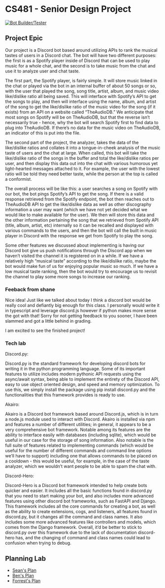 # CS481 - Senior Design Project

[![Bot Builder/Tester](https://github.com/shanep-capstone/cs481-s21-team_8/actions/workflows/bot-testing.yml/badge.svg?branch=master)](https://github.com/shanep-capstone/cs481-s21-team_8/actions/workflows/bot-testing.yml)

## Project Epic

Our project is a Discord bot based around utilizing APIs to rank the musical tastes of users in a Discord chat. The bot will have two different purposes: the first is as a Spotify player inside of Discord that can be used to play music for a whole chat, and the second is to take music from the chat and use it to analyze user and chat taste.

The first part, the Spotify player, is fairly simple. It will store music linked in the chat or played via the bot in an internal buffer of about 50 songs or so, with the user that played the song, song title, artist, album, and music video like/dislike ratio all being saved. This will interface with Spotify’s API to get the songs to play, and then will interface using the name, album, and artist of the song to get the like/dislike ratio of the music video for the song (if it exists) from an API on a website called “TheAudioDB.” We anticipate that most songs on Spotify will be on TheAudioDB, but that the reverse isn’t necessarily true - hence, why the bot will search Spotify first to find data to plug into TheAudioDB. If there’s no data for the music video on TheAudioDB, an indicator of this is put into the file.

The second part of the project, the analyzer, takes the data of the like/dislike ratios and collates it into a tongue-in-cheek analysis of the music taste of users and the chat at large. When called, this bot will take the like/dislike ratio of the songs in the buffer and total the like/dislike ratios per user, and then display this data out into the chat with various humorous yet light-hearted messages attached to it. For example, the user with the lowest ratio will be told they need better taste, while the person at the top is called a conformist.

The overall process will be like this: a user searches a song on Spotify with our bot, the bot pings Spotify’s API to get the song. If there is a valid response retrieved from the Spotify endpoint, the bot then reaches out to TheAudioDB API to get the like/dislike data as well as other discography information a user may want (which we have not yet decided what we would like to make available for the user). We then will store this data and the other information pertaining the song that we retrieved from Spotify API (title, album, artist, etc) internally so it can be recalled and displayed with various commands to the users, and then the bot will call the built in music player in Discord with the response we get from Spotify to play the song.

Some other features we discussed about implementing is having our Discord bot give us push notifications through the Discord app when we haven’t visited the channel it is registered on in a while. If we have a relatively high “musical taste” according to the like/dislike ratio, maybe the bot would make fun of us for enjoying popular music so much. If we have a low musical taste ranking, then the bot would try to encourage us to revisit the channel to play some more songs to increase our ranking.

### Feeback from shane

Nice idea! Just like we talked about today I think a discord bot would be really cool and defiantly big enough for this class. I personally would write it in typescript and leverage discord.js however if python makes more sense the got with that! Sorry for not getting feedback to you sooner, I have been slammed and got a little behind in grading.

I am excited to see the finished project! 


### Tech lab

Discord.py:

Discord.py is the standard framework for developing discord bots for writing it in the python programming language. Some of its important features to utilize includes modern pythonic API requests using the async/await syntax, being able to implement the entirety of the Discord API, easy to use object oriented design, and speed and memory optimization. To use this, we simply install the package using pip install discord.py and the functionalities that this framework provides is ready to use. 

Akairo:

Akairo is a Discord bot framework based around Discord.js, which is in turn a node.js module used to interact with Discord. Akairo is installed via npm and features a number of different utilities; in general, it appears to be a very comprehensive bot framework. Notable among its features are the ability to interface easily with databases (including sqlite), which would be useful in our case for the storage of song information. Also notable is the full suite of features related to implementing commands (which would be useful for the number of different commands and command line options we’ll have to support) including one that allows commands to be placed on a cooldown - this would be useful, for example, in the case of the taste analyzer, which we wouldn’t want people to be able to spam the chat with.

Discord-Hero:

Discord-Hero is a Discord bot framework intended to help create bots quicker and easier. It includes all the basic functions found in discord.py that you need to start making your bot, and also includes more advanced features using other discord bot frameworks, such as FastAPI and Django. This framework includes all the core commands for creating a bot, as well as the ability to create extensions, cogs, and listeners, all features found in discord.py, but it changes all the command and class names. It also includes some more advanced features like controllers and models, which comes from the Django framework. Overall, it’d be better to stick to discord.py over this framework due to the lack of documentation discord-hero has, and the changing of command and class names could lead to confusion when trying to debug.

## Planning Lab

- [Sean's Plan](planning/seanmullarkey@u.boisestate.edu.md)
- [Ben's Plan](planning/bentonharper@u.boisestate.edu.md)
- [Forrest's Plan](planning/forrestburt@u.boisestate.edu.md)

